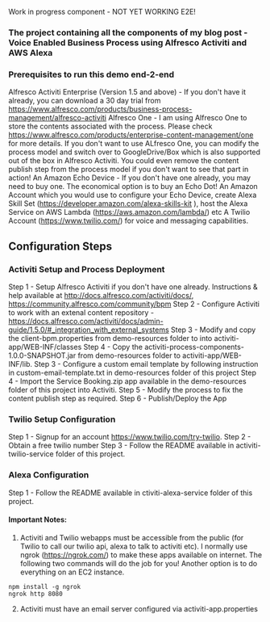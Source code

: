 Work in progress component - NOT YET WORKING E2E!

### The project containing all the components of my blog post - Voice Enabled Business Process using Alfresco Activiti and AWS Alexa

### Prerequisites to run this demo end-2-end
Alfresco Activiti Enterprise (Version 1.5 and above) - If you don't have it already, you can download a 30 day trial from https://www.alfresco.com/products/business-process-management/alfresco-activiti
Alfresco One - I am using Alfresco One to store the contents associated with the process. Please check https://www.alfresco.com/products/enterprise-content-management/one for more details. If you don't want to use ALfresco One, you can modify the process model and switch over to GoogleDrive/Box which is also supported out of the box in Alfresco Activiti. You could even remove the content publish step from the process model if you don't want to see that part in action!
An Amazon Echo Device - If you don't have one already, you may need to buy one. The economical option is to buy an Echo Dot!
An Amazon Account which you would use to configure your Echo Device, create Alexa Skill Set (https://developer.amazon.com/alexa-skills-kit
), host the Alexa Service on AWS Lambda (https://aws.amazon.com/lambda/) etc
A Twilio Account (https://www.twilio.com/) for voice and messaging capabilities.

## Configuration Steps

### Activiti Setup and Process Deployment
Step 1 - Setup Alfresco Activiti if you don't have one already. Instructions & help available at http://docs.alfresco.com/activiti/docs/, https://community.alfresco.com/community/bpm 
Step 2 - Configure Activiti to work with an extenal content repository - https://docs.alfresco.com/activiti/docs/admin-guide/1.5.0/#_integration_with_external_systems
Step 3 - Modify and copy the client-bpm.properties from demo-resources folder to into activiti-app/WEB-INF/classes
Step 4 - Copy the activiti-process-components-1.0.0-SNAPSHOT.jar from demo-resources folder to activiti-app/WEB-INF/lib.
Step 3 - Configure a custom email template by following instruction in custom-email-template.txt in demo-resources folder of this project
Step 4 - Import the Service Booking.zip app available in the demo-resources folder of this project into Activiti.
Step 5 - Modify the process to fix the content publish step as required.
Step 6 - Publish/Deploy the App

### Twilio Setup Configuration
Step 1 - Signup for an account https://www.twilio.com/try-twilio.
Step 2 - Obtain a free twilio number
Step 3 - Follow the README available in activiti-twilio-service folder of this project.

### Alexa Configuration
Step 1 - Follow the README available in ctiviti-alexa-service folder of this project.

#### Important Notes:
1. Activiti and Twilio webapps must be accessible from the public (for Twilio to call our twilio api, alexa to talk to activiti etc). I normally use ngrok (https://ngrok.com/) to make these apps available on internet. The following two commands will do the job for you! Another option is to do everything on an EC2 instance. 
```
npm install -g ngrok
ngrok http 8080
```
2. Activiti must have an email server configured via activiti-app.properties

